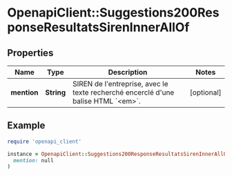 # OpenapiClient::Suggestions200ResponseResultatsSirenInnerAllOf

## Properties

| Name | Type | Description | Notes |
| ---- | ---- | ----------- | ----- |
| **mention** | **String** | SIREN de l&#39;entreprise, avec le texte recherché encerclé d&#39;une balise HTML &#x60;&lt;em&gt;&#x60;. | [optional] |

## Example

```ruby
require 'openapi_client'

instance = OpenapiClient::Suggestions200ResponseResultatsSirenInnerAllOf.new(
  mention: null
)
```

